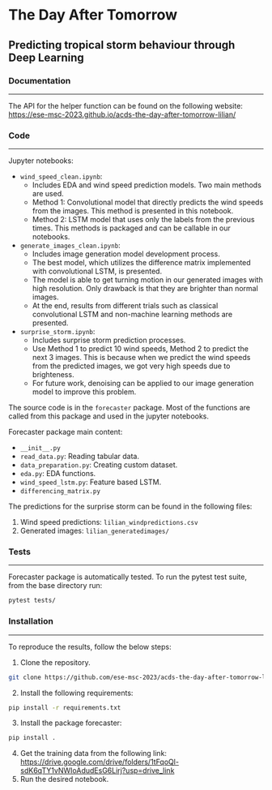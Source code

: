 # The Day After Tomorrow

## Predicting tropical storm behaviour through Deep Learning

### Documentation
---
The API for the helper function can be found on the following website:
https://ese-msc-2023.github.io/acds-the-day-after-tomorrow-lilian/

### Code
---
Jupyter notebooks:
- `wind_speed_clean.ipynb`: 
    - Includes EDA and wind speed prediction models. Two main methods are used. 
    - Method 1: Convolutional model that directly predicts the wind speeds from the images. This method is 
    presented in this notebook.
    - Method 2: LSTM model that uses only the labels from the previous times. This methods is
    packaged and can be callable in our notebooks.
- `generate_images_clean.ipynb`: 
    - Includes image generation model development process.
    - The best model, which utilizes the difference matrix implemented with convolutional LSTM, is presented.
    - The model is able to get turning motion in our generated images with high resolution. Only drawback is that they
    are brighter than normal images.
    - At the end, results from different trials such as classical convolutional LSTM and non-machine learning
    methods are presented.
- `surprise_storm.ipynb`: 
    - Includes surprise storm prediction processes.
    - Use Method 1 to predict 10 wind speeds, Method 2 to predict the next 3 images. This is because when
    we predict the wind speeds from the predicted images, we got very high speeds due to brighteness.
    - For future work, denoising can be applied to our image generation model to improve this problem.

The source code is in the `forecaster` package. Most of the functions are called 
from this package and used in the jupyter notebooks.

Forecaster package main content:
- `__init__.py`
- `read_data.py`: Reading tabular data.
- `data_preparation.py`: Creating custom dataset.
- `eda.py`: EDA functions.
- `wind_speed_lstm.py`: Feature based LSTM.
- `differencing_matrix.py`

The predictions for the surprise storm can be found in the following files:
1. Wind speed predictions: `lilian_windpredictions.csv`
2. Generated images: `lilian_generatedimages/`

### Tests
---
Forecaster package is automatically tested. To run the pytest test suite,
from the base directory run:
```bash
pytest tests/
```

### Installation
---
To reproduce the results, follow the below steps:
1. Clone the repository. 
```bash
git clone https://github.com/ese-msc-2023/acds-the-day-after-tomorrow-lilian.git
```
2. Install the following requirements:
```bash
pip install -r requirements.txt
```
3. Install the package forecaster:
```bash
pip install .
```
4. Get the training data from the following link: https://drive.google.com/drive/folders/1tFqoQl-sdK6qTY1vNWIoAdudEsG6Lirj?usp=drive_link
5. Run the desired notebook.
